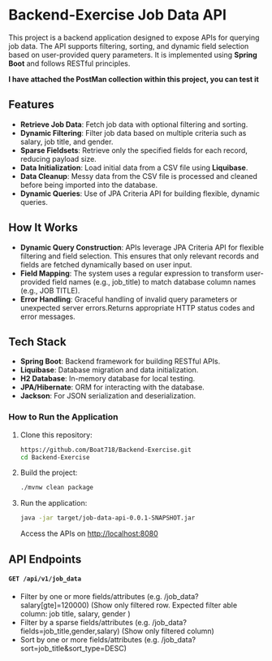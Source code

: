 # Backend-Exercise Job Data API

This project is a backend application designed to expose APIs for querying job data. 
The API supports filtering, sorting, and dynamic field selection based on user-provided query parameters.
It is implemented using **Spring Boot** and follows RESTful principles.

**I have attached the PostMan collection within this project, you can test it**

## Features
- **Retrieve Job Data**: Fetch job data with optional filtering and sorting.
- **Dynamic Filtering**: Filter job data based on multiple criteria such as salary, job title, and gender.
- **Sparse Fieldsets**: Retrieve only the specified fields for each record, reducing payload size.
- **Data Initialization**: Load initial data from a CSV file using **Liquibase**.
- **Data Cleanup**: Messy data from the CSV file is processed and cleaned before being imported into the database.
- **Dynamic Queries**: Use of JPA Criteria API for building flexible, dynamic queries.

## How It Works
- **Dynamic Query Construction**: APIs leverage JPA Criteria API for flexible filtering and field selection.
This ensures that only relevant records and fields are fetched dynamically based on user input.
- **Field Mapping**: The system uses a regular expression to transform user-provided field names (e.g., job_title) to match database column names (e.g., JOB TITLE).
- **Error Handling**: Graceful handling of invalid query parameters or unexpected server errors.Returns appropriate HTTP status codes and error messages.

## **Tech Stack**

- **Spring Boot**: Backend framework for building RESTful APIs.
- **Liquibase**: Database migration and data initialization.
- **H2 Database**: In-memory database for local testing.
- **JPA/Hibernate**: ORM for interacting with the database.
- **Jackson**: For JSON serialization and deserialization.

### **How to Run the Application**

1. Clone this repository:
    ```bash
    https://github.com/Boat718/Backend-Exercise.git
    cd Backend-Exercise
    ```

2. Build the project:
    ```bash
    ./mvnw clean package
    ```

3. Run the application:
    ```bash
    java -jar target/job-data-api-0.0.1-SNAPSHOT.jar
    ```

    Access the APIs on [http://localhost:8080](http://localhost:8080)

## API Endpoints
#### **`GET /api/v1/job_data`**
- Filter by one or more fields/attributes (e.g. /job_data?salary[gte]=120000) (Show only filtered row. Expected filter able column: job title, salary, gender )
- Filter by a sparse fields/attributes (e.g. /job_data?fields=job_title,gender,salary) (Show only filtered column)
- Sort by one or more fields/attributes (e.g. /job_data?sort=job_title&sort_type=DESC)

